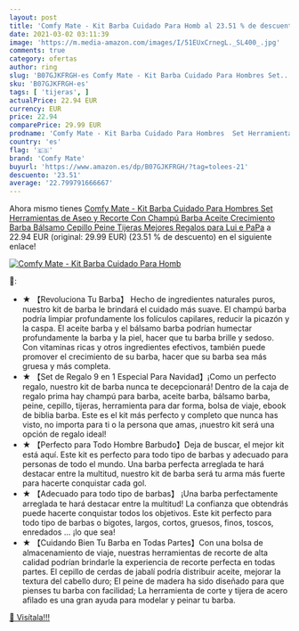 ```yaml
---
layout: post
title: 'Comfy Mate - Kit Barba Cuidado Para Homb al 23.51 % de descuento'
date: 2021-03-02 03:11:39
image: 'https://m.media-amazon.com/images/I/51EUxCrnegL._SL400_.jpg'
comments: true
category: ofertas
author: ring
slug: 'B07GJKFRGH-es Comfy Mate - Kit Barba Cuidado Para Hombres Set...'
sku: 'B07GJKFRGH-es'
tags: [ 'tijeras', ]
actualPrice: 22.94 EUR
currency: EUR
price: 22.94
comparePrice: 29.99 EUR
prodname: 'Comfy Mate - Kit Barba Cuidado Para Hombres  Set Herramientas de Aseo y Recorte Con Champú Barba  Aceite Crecimiento Barba  Bálsamo  Cepillo  Peine  Tijeras  Mejores Regalos para Lui e PaPa'
country: 'es'
flag: '🇪🇸'
brand: 'Comfy Mate'
buyurl: 'https://www.amazon.es/dp/B07GJKFRGH/?tag=tolees-21'
descuento: '23.51'
average: '22.799791666667'
---
```


Ahora mismo tienes [Comfy Mate - Kit Barba Cuidado Para Hombres  Set Herramientas de Aseo y Recorte Con Champú Barba  Aceite Crecimiento Barba  Bálsamo  Cepillo  Peine  Tijeras  Mejores Regalos para Lui e PaPa](https://www.amazon.es/dp/B07GJKFRGH/?tag=tolees-21) a 22.94 EUR (original: 29.99 EUR) (23.51 %  de descuento) en el siguiente enlace!

[![Comfy Mate - Kit Barba Cuidado Para Homb](https://m.media-amazon.com/images/I/51EUxCrnegL._SL400_.jpg)](https://www.amazon.es/dp/B07GJKFRGH/?tag=tolees-21)

🔎:

- ★ 【Revoluciona Tu Barba】 Hecho de ingredientes naturales puros, nuestro kit de barba le brindará el cuidado más suave. El champú barba podría limpiar profundamente los folículos capilares, reducir la picazón y la caspa. El aceite barba y el bálsamo barba podrían humectar profundamente la barba y la piel, hacer que tu barba brille y sedoso. Con vitaminas ricas y otros ingredientes efectivos, también puede promover el crecimiento de su barba, hacer que su barba sea más gruesa y más completa.
- ★ 【Set de Regalo 9 en 1 Especial Para Navidad】¡Como un perfecto regalo, nuestro kit de barba nunca te decepcionará! Dentro de la caja de regalo prima hay champú para barba, aceite barba, bálsamo barba, peine, cepillo, tijeras, herramienta para dar forma, bolsa de viaje, ebook de biblia barba. Este es el kit más perfecto y completo que nunca has visto, no importa para ti o la persona que amas, ¡nuestro kit será una opción de regalo ideal!
- ★ 【Perfecto para Todo Hombre Barbudo】Deja de buscar, el mejor kit está aquí. Este kit es perfecto para todo tipo de barbas y adecuado para personas de todo el mundo. Una barba perfecta arreglada te hará destacar entre la multitud, nuestro kit de barba será tu arma más fuerte para hacerte conquistar cada gol.
- ★ 【Adecuado para todo tipo de barbas】 ¡Una barba perfectamente arreglada te hará destacar entre la multitud! La confianza que obtendrás puede hacerte conquistar todos los objetivos. Este kit perfecto para todo tipo de barbas o bigotes, largos, cortos, gruesos, finos, toscos, enredados ... ¡lo que sea!
- ★ 【Cuidando Bien Tu Barba en Todas Partes】Con una bolsa de almacenamiento de viaje, nuestras herramientas de recorte de alta calidad podrían brindarle la experiencia de recorte perfecta en todas partes. El cepillo de cerdas de jabalí podría distribuir aceite, mejorar la textura del cabello duro; El peine de madera ha sido diseñado para que pienses tu barba con facilidad; La herramienta de corte y tijera de acero afilado es una gran ayuda para modelar y peinar tu barba.

[🛒 Visítala!!!](https://www.amazon.es/dp/B07GJKFRGH/?tag=tolees-21)
